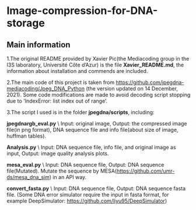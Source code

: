 # Image-compression-for-DNA-storage

## Main information
1.The original README provided by Xavier Pic(the Mediacoding group in the I3S laboratory, Université Côte d’Azur) is the file **Xavier_README.md**, the information about installation and commends are included.

2.The main code of this project is taken from https://github.com/jpegdna-mediacoding/Jpeg_DNA_Python (the version updated on 14 December, 2021). Some code modifications are made to avoid decoding script stopping due to 'IndexError: list index out of range’. 

3.The script I used is in the folder **jpegdna/scripts**, including:

**jpegdnargb_eval.py** \\
Input: original image, Output: the compressed image file(in png format), DNA sequence file and info file(about size of image, huffman tables).

**Analysis.py** \\
Input: DNA sequence file, info file, and original image as input, Output: image quality analysis plots.

**mesa_eval.py** \\
Input: DNA sequence file, Output: DNA sequence file(Mutated). Mutate the sequence by MESA(https://github.com/umr-ds/mesa_dna_sim) in an API way.



**convert_fasta.py** \\
Input: DNA sequence file, Output: DNA sequence fasta file. (Some DNA error simulator require the input in fasta format, for example DeepSimulator: https://github.com/liyu95/DeepSimulator)



